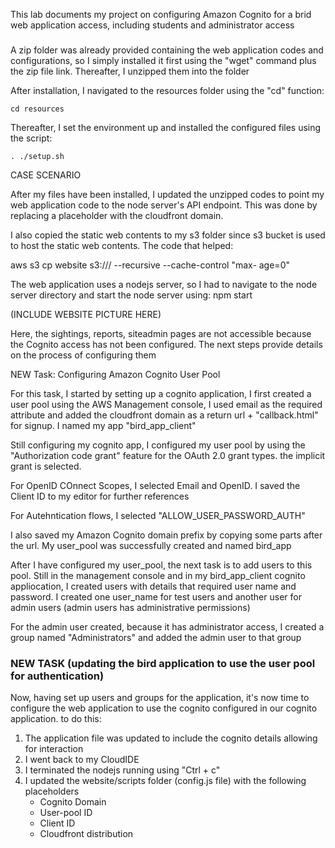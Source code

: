 This lab documents my project on configuring Amazon Cognito for a brid web application access, including students and administrator access
###
A zip folder was already provided containing the web application codes and configurations, so I simply installed it first using the "wget" command plus the zip file link. Thereafter, I unzipped them into the folder

After installation, I navigated to the resources folder using the "cd" function:

    cd resources

Thereafter, I set the environment up and installed the configured files using the script:

    . ./setup.sh

CASE SCENARIO

After my files have been installed, I updated the unzipped codes to point my web application code to the node server's API endpoint. This was done by replacing a placeholder with the cloudfront domain.

I also copied the static web contents to my s3 folder since s3 bucket is used to host the static web contents. The code that helped:

aws s3 cp website s3://<s3-bucket>/ --recursive --cache-control "max- age=0"

The web application uses a nodejs server, so I had to navigate to the node server directory and start the node server using:
npm start

(INCLUDE WEBSITE PICTURE HERE)

Here, the sightings, reports, siteadmin pages are not accessible because the Cognito access has not been configured. The next steps provide details on the process of configuring them

NEW Task: Configuring Amazon Cognito User Pool

For this task, I started by setting up a cognito application, I first created a user pool using the AWS Management console, I used email as the required attribute and added the cloudfront domain as a return url + "callback.html" for signup. I named my app "bird_app_client"

Still configuring my cognito app, I configured my user pool by using the "Authorization code grant" feature for the OAuth 2.0 grant types. the implicit grant is selected.

For OpenID COnnect Scopes, I selected Email and OpenID. I saved the Client ID to my editor for further references

For Autehntication flows, I selected "ALLOW_USER_PASSWORD_AUTH"

I also saved my Amazon Cognito domain prefix by copying some parts after the url. My user_pool was successfully created and named bird_app

After I have configured my user_pool, the next task is to add users to this pool. Still in the management console and in my bird_app_client cognito appliocation, I created users with details that required user name and password. I created one user_name for test users and another user for admin users (admin users has administrative permissions)

For the admin user created, because it has administrator access, I created a group named "Administrators" and added the admin user to that group

### NEW TASK (updating the bird application to use the user pool for authentication)

Now, having set up users and groups for the application, it's now time to configure the web application to use the cognito configured in our cognito application. to do this:
1. The application file was updated to include the cognito details allowing for interaction
2. I went back to my CloudIDE
3. I terminated the nodejs running using "Ctrl + c"
4. I updated the website/scripts folder (config.js file) with the following placeholders
    - Cognito Domain
    - User-pool ID
    - Client ID
    - Cloudfront distribution
